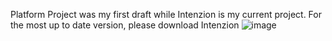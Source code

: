 Platform Project was my first draft while Intenzion is my current project. For the most up to date version, please download Intenzion
![image](https://github.com/user-attachments/assets/d1fb8991-ed89-4294-8182-1c83739c4d22)

